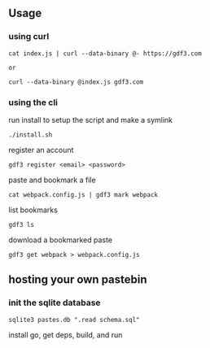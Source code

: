 ## Usage

### using curl 

```
cat index.js | curl --data-binary @- https://gdf3.com

or

curl --data-binary @index.js gdf3.com
```

### using the cli

run install to setup the script and make a symlink

```
./install.sh
```

register an account

```
gdf3 register <email> <password>
```

paste and bookmark a file

```
cat webpack.config.js | gdf3 mark webpack
```

list bookmarks

```
gdf3 ls
```

download a bookmarked paste

```
gdf3 get webpack > webpack.config.js
```


## hosting your own pastebin

### init the sqlite database

```
sqlite3 pastes.db ".read schema.sql"
```

install go, get deps, build, and run
